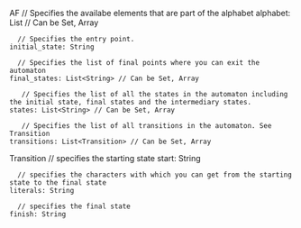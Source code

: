 AF
        // Specifies the availabe elements that are part of the alphabet
    alphabet: List<String> // Can be Set, Array
  
      // Specifies the entry point.
    initial_state: String 
  
      // Specifies the list of final points where you can exit the automaton
    final_states: List<String> // Can be Set, Array
                                          
       // Specifies the list of all the states in the automaton including the initial state, final states and the intermediary states.
    states: List<String> // Can be Set, Array
                                    
       // Specifies the list of all transitions in the automaton. See Transition
    transitions: List<Transition> // Can be Set, Array
                                                
    
Transition
      // specifies the starting state
    start: String
  
      // specifies the characters with which you can get from the starting state to the final state
    literals: String
  
      // specifies the final state
    finish: String